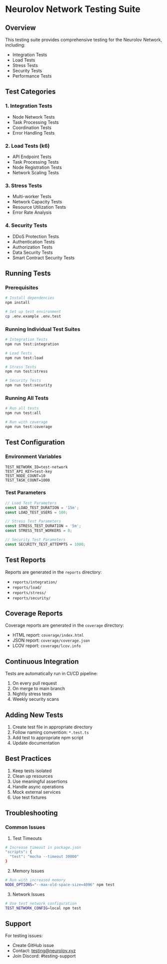 # Neurolov Network Testing Suite

## Overview

This testing suite provides comprehensive testing for the Neurolov Network, including:
- Integration Tests
- Load Tests
- Stress Tests
- Security Tests
- Performance Tests

## Test Categories

### 1. Integration Tests
- Node Network Tests
- Task Processing Tests
- Coordination Tests
- Error Handling Tests

### 2. Load Tests (k6)
- API Endpoint Tests
- Task Processing Tests
- Node Registration Tests
- Network Scaling Tests

### 3. Stress Tests
- Multi-worker Tests
- Network Capacity Tests
- Resource Utilization Tests
- Error Rate Analysis

### 4. Security Tests
- DDoS Protection Tests
- Authentication Tests
- Authorization Tests
- Data Security Tests
- Smart Contract Security Tests

## Running Tests

### Prerequisites
```bash
# Install dependencies
npm install

# Set up test environment
cp .env.example .env.test
```

### Running Individual Test Suites

```bash
# Integration Tests
npm run test:integration

# Load Tests
npm run test:load

# Stress Tests
npm run test:stress

# Security Tests
npm run test:security
```

### Running All Tests

```bash
# Run all tests
npm run test:all

# Run with coverage
npm run test:coverage
```

## Test Configuration

### Environment Variables
```env
TEST_NETWORK_ID=test-network
TEST_API_KEY=test-key
TEST_NODE_COUNT=10
TEST_TASK_COUNT=1000
```

### Test Parameters
```typescript
// Load Test Parameters
const LOAD_TEST_DURATION = '15m';
const LOAD_TEST_USERS = 100;

// Stress Test Parameters
const STRESS_TEST_DURATION = '5m';
const STRESS_TEST_WORKERS = 8;

// Security Test Parameters
const SECURITY_TEST_ATTEMPTS = 1000;
```

## Test Reports

Reports are generated in the `reports` directory:
- `reports/integration/`
- `reports/load/`
- `reports/stress/`
- `reports/security/`

## Coverage Reports

Coverage reports are generated in the `coverage` directory:
- HTML report: `coverage/index.html`
- JSON report: `coverage/coverage.json`
- LCOV report: `coverage/lcov.info`

## Continuous Integration

Tests are automatically run in CI/CD pipeline:
1. On every pull request
2. On merge to main branch
3. Nightly stress tests
4. Weekly security scans

## Adding New Tests

1. Create test file in appropriate directory
2. Follow naming convention: `*.test.ts`
3. Add test to appropriate npm script
4. Update documentation

## Best Practices

1. Keep tests isolated
2. Clean up resources
3. Use meaningful assertions
4. Handle async operations
5. Mock external services
6. Use test fixtures

## Troubleshooting

### Common Issues

1. Test Timeouts
```bash
# Increase timeout in package.json
"scripts": {
  "test": "mocha --timeout 30000"
}
```

2. Memory Issues
```bash
# Run with increased memory
NODE_OPTIONS="--max-old-space-size=4096" npm test
```

3. Network Issues
```bash
# Use test network configuration
TEST_NETWORK_CONFIG=local npm test
```

## Support

For testing issues:
- Create GitHub issue
- Contact: testing@neurolov.xyz
- Join Discord: #testing-support
